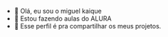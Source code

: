- 👋 Olá, eu sou o miguel kaique 
- 🌱 Estou fazendo aulas do ALURA
- 💞️ Esse perfil é pra compartilhar os meus projetos.

<!---
Miguelkaiq/Miguelkaiq is a ✨ special ✨ repository because its `README.md` (this file) appears on your GitHub profile.
You can click the Preview link to take a look at your changes.
--->
